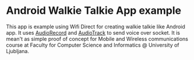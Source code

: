 # Android Walkie Talkie App example #

This app is example using Wifi Direct for creating walkie talkie like Android app. It uses [AudioRecord](https://developer.android.com/reference/android/media/AudioRecord.html) and [AudioTrack](https://developer.android.com/reference/android/media/AudioTrack.html) to send voice over socket. It is mean't as simple proof of concept for Mobile and Wireless communications course at Faculty for Computer Science and Informatics @ University of Ljubljana.

